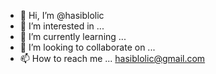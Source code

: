 - 👋 Hi, I’m @hasiblolic
- 👀 I’m interested in ...
- 🌱 I’m currently learning ...
- 💞️ I’m looking to collaborate on ...
- 📫 How to reach me ... hasiblolic@gmail.com

<!---
hasiblolic/hasiblolic is a ✨ special ✨ repository because its `README.md` (this file) appears on your GitHub profile.
You can click the Preview link to take a look at your changes.
--->
